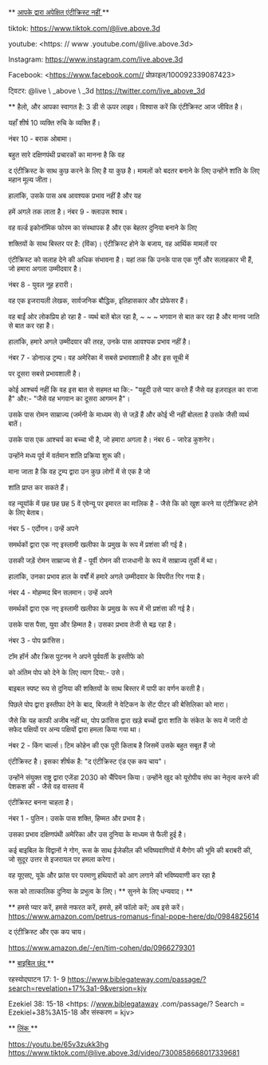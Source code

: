 ** <u> आपके द्वारा अपेक्षित एंटीक्रिस्ट नहीं </u> **

tiktok: <https://www.tiktok.com/@live.above.3d>

youtube: <https: // www .youtube.com/@live.above.3d>

Instagram: <https://www.instagram.com/live.above.3d>

Facebook: <https://www.facebook.com// प्रोफ़ाइल/100092339087423>

ट्विटर: @live \ _above \ _3d <https://twitter.com/live_above_3d>

** हैलो, और आपका स्वागत है: 3 डी से ऊपर लाइव। विश्वास करें कि एंटीक्रिस्ट आज जीवित है।

यहाँ शीर्ष 10 व्यक्ति रुचि के व्यक्ति हैं।

नंबर 10 - बराक ओबामा।

बहुत सारे दक्षिणपंथी प्रचारकों का मानना ​​है कि वह

द एंटीक्रिस्ट के साथ कुछ करने के लिए है या कुछ है।
मामलों को बदतर बनाने के लिए उन्होंने शांति के लिए महान मूल्य जीता।

हालांकि, उसके पास अब आवश्यक प्रभाव नहीं है और यह

हमें अगले तक लाता है।
नंबर 9 - क्लाउस श्वाब।

वह वर्ल्ड इकोनॉमिक फोरम का संस्थापक है और एक बेहतर दुनिया बनाने के लिए

शक्तियों के साथ बिस्तर पर है: (विंक)।
एंटीक्रिस्ट होने के बजाय, वह आर्थिक मामलों पर

एंटीक्रिस्ट को सलाह देने की अधिक संभावना है।
यहां तक ​​कि उनके पास एक गुर्गे और सलाहकार भी हैं, जो हमारा अगला उम्मीदवार है।

नंबर 8 - युवल नूह हरारी।

वह एक इजरायली लेखक, सार्वजनिक बौद्धिक, इतिहासकार और प्रोफेसर हैं।

वह बाईं ओर लोकप्रिय हो रहा है - व्यर्थ बातें बोल रहा है, ~ ~ ~ भगवान से बात कर रहा है और मानव जाति से बात कर रहा है।

हालांकि, हमारे अगले
उम्मीदवार की तरह, उनके पास आवश्यक प्रभाव नहीं है।

नंबर 7 - डोनाल्ड ट्रम्प।
वह अमेरिका में सबसे प्रभावशाली है और इस सूची में

पर दूसरा सबसे प्रभावशाली है।

कोई आश्चर्य नहीं कि वह इस बात से सहमत था कि:- "यहूदी उसे प्यार करते हैं जैसे वह इज़राइल का राजा है"
और:- "जैसे वह भगवान का दूसरा आगमन है"।

उसके पास रोमन साम्राज्य (जर्मनी के माध्यम से) से जड़ें हैं और कोई भी नहीं बोलता है
उसके जैसी व्यर्थ बातें।

उसके पास एक आश्चर्य का बच्चा भी है, जो हमारा अगला है।
नंबर 6 - जारेड कुशनेर।

उन्होंने मध्य पूर्व में वर्तमान शांति प्रक्रिया शुरू की।

माना जाता है कि वह ट्रम्प द्वारा उन कुछ लोगों में से एक है जो

शांति प्राप्त कर सकते हैं।

वह न्यूयॉर्क में छह छह छह 5 वें एवेन्यू पर इमारत का मालिक है - जैसे कि
को खुश करने या एंटीक्रिस्ट होने के लिए बेताब।

नंबर 5 - एर्दोगन।
उन्हें अपने

समर्थकों द्वारा एक नए इस्लामी खलीफा के प्रमुख के रूप में प्रशंसा की गई है।

उसकी जड़ें रोमन साम्राज्य से हैं - पूर्वी रोमन की राजधानी के रूप में
साम्राज्य तुर्की में था।

हालांकि, उनका प्रभाव हाल के वर्षों में हमारे अगले
उम्मीदवार के विपरीत गिर गया है।

नंबर 4 - मोहम्मद बिन सलमान।
उन्हें अपने

समर्थकों द्वारा एक नए इस्लामी खलीफा के प्रमुख के रूप में भी प्रशंसा की गई है।

उसके पास पैसा, युवा और हिम्मत है।
उसका प्रभाव तेजी से बढ़ रहा है।

नंबर 3 - पोप फ्रांसिस।

टॉम हॉर्न और क्रिस पुटनम ने अपने पूर्ववर्ती के इस्तीफे को

को अंतिम पोप को देने के लिए त्याग दिया:- उसे।

बाइबल स्पष्ट रूप से
दुनिया की शक्तियों के साथ बिस्तर में पापी का वर्णन करती है।

पिछले पोप द्वारा इस्तीफा देने के बाद, बिजली ने वेटिकन के सेंट
पीटर की बेसिलिका को मारा।

जैसे कि यह काफी अजीब नहीं था, पोप फ्रांसिस द्वारा खड़े बच्चों द्वारा
शांति के संकेत के रूप में जारी दो सफेद पक्षियों पर अन्य पक्षियों द्वारा हमला किया गया था।

नंबर 2 - किंग चार्ल्स।
टिम कोहेन की एक पूरी किताब है जिसमें उसके बहुत सबूत हैं जो

एंटीक्रिस्ट है। इसका शीर्षक है: "द एंटीक्रिस्ट एंड एक कप चाय"।

उन्होंने संयुक्त राष्ट्र द्वारा एजेंडा 2030 को चैंपियन किया।
उन्होंने खुद को यूरोपीय संघ का नेतृत्व करने की पेशकश की - जैसे वह वास्तव में

एंटीक्रिस्ट बनना चाहता है।

नंबर 1 - पुतिन।
उसके पास शक्ति, हिम्मत और प्रभाव है।

उसका प्रभाव दक्षिणपंथी अमेरिका और उस दुनिया के माध्यम से फैली हुई है।

कई बाइबिल के विद्वानों ने गोग, रूस के साथ ईजेकील की भविष्यवाणियों में मैगोग की भूमि की बराबरी की, जो सुदूर उत्तर से इजरायल पर हमला करेगा।

वह यूएसए, यूके और फ्रांस पर परमाणु हथियारों को आग लगाने की भविष्यवाणी कर रहा है

रूस को तात्कालिक दुनिया के प्रभुत्व के लिए।
** सुनने के लिए धन्यवाद। **

** हमसे प्यार करें, हमसे नफरत करें, हमसे, हमें फॉलो करें; अब इसे करें।
<https://www.amazon.com/petrus-romanus-final-pope-here/dp/0984825614>

द एंटीक्रिस्ट और एक कप चाय।

<https://www.amazon.de/-/en/tim-cohen/dp/0966279301>

** <u> बाइबिल छंद </u> **

रहस्योद्घाटन 17: 1- 9
<https://www.biblegateway.com/passage/?search=revelation+17%3a1-9&version=kjv>

Ezekiel 38: 15-18
<https: //www.biblegataway .com/passage/? Search = Ezekiel+38%3A15-18 और संस्करण = kjv>

** <u> लिंक </u> **

<https://youtu.be/65v3zukk3hg>
<https://www.tiktok.com/@live.above.3d/video/7300858668017339681>



